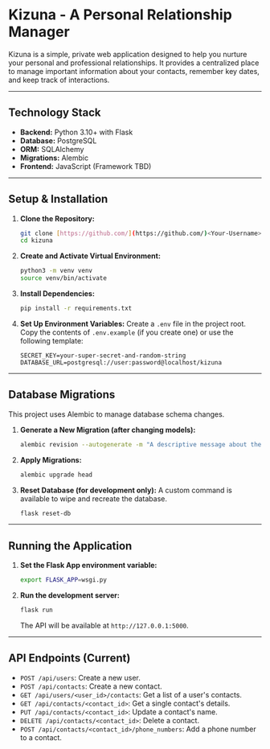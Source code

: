 # Kizuna - A Personal Relationship Manager

Kizuna is a simple, private web application designed to help you nurture your personal and professional relationships. It provides a centralized place to manage important information about your contacts, remember key dates, and keep track of interactions.

---

## Technology Stack
* **Backend:** Python 3.10+ with Flask
* **Database:** PostgreSQL
* **ORM:** SQLAlchemy
* **Migrations:** Alembic
* **Frontend:** JavaScript (Framework TBD)

---

## Setup & Installation

1.  **Clone the Repository:**
    ```bash
    git clone [https://github.com/](https://github.com/)<Your-Username>/kizuna.git
    cd kizuna
    ```

2.  **Create and Activate Virtual Environment:**
    ```bash
    python3 -m venv venv
    source venv/bin/activate
    ```

3.  **Install Dependencies:**
    ```bash
    pip install -r requirements.txt
    ```

4.  **Set Up Environment Variables:**
    Create a `.env` file in the project root. Copy the contents of `.env.example` (if you create one) or use the following template:
    ```env
    SECRET_KEY=your-super-secret-and-random-string
    DATABASE_URL=postgresql://user:password@localhost/kizuna
    ```

---

## Database Migrations

This project uses Alembic to manage database schema changes.

1.  **Generate a New Migration (after changing models):**
    ```bash
    alembic revision --autogenerate -m "A descriptive message about the change"
    ```

2.  **Apply Migrations:**
    ```bash
    alembic upgrade head
    ```

3.  **Reset Database (for development only):**
    A custom command is available to wipe and recreate the database.
    ```bash
    flask reset-db
    ```

---

## Running the Application

1.  **Set the Flask App environment variable:**
    ```bash
    export FLASK_APP=wsgi.py
    ```

2.  **Run the development server:**
    ```bash
    flask run
    ```
    The API will be available at `http://127.0.0.1:5000`.

---

## API Endpoints (Current)

* `POST /api/users`: Create a new user.
* `POST /api/contacts`: Create a new contact.
* `GET /api/users/<user_id>/contacts`: Get a list of a user's contacts.
* `GET /api/contacts/<contact_id>`: Get a single contact's details.
* `PUT /api/contacts/<contact_id>`: Update a contact's name.
* `DELETE /api/contacts/<contact_id>`: Delete a contact.
* `POST /api/contacts/<contact_id>/phone_numbers`: Add a phone number to a contact.